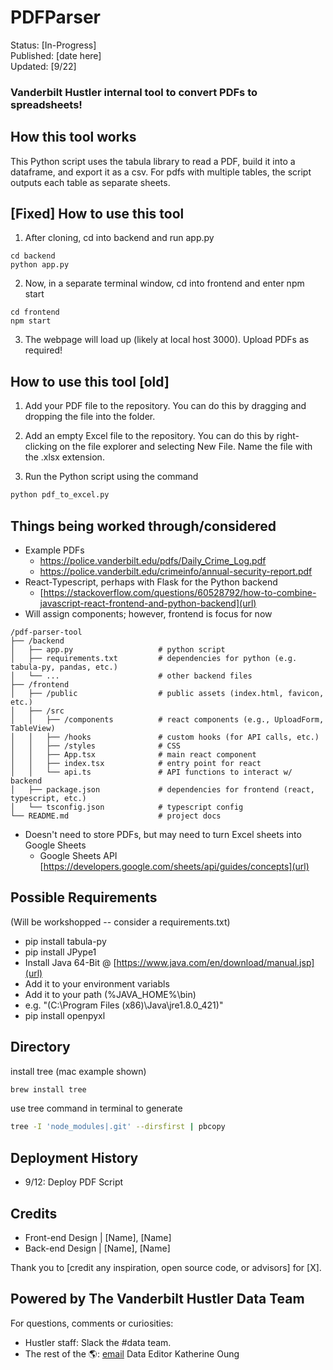 


# PDFParser
Status: [In-Progress] <br>
Published: [date here] <br>
Updated: [9/22] <br>
### Vanderbilt Hustler internal tool to convert PDFs to spreadsheets!

## How this tool works
This Python script uses the tabula library to read a PDF, build it into a dataframe, and export it as a csv. For pdfs with multiple tables, the script outputs each table as separate sheets. 

## [Fixed] How to use this tool
1. After cloning, cd into backend and run app.py
```
cd backend
python app.py
```
2. Now, in a separate terminal window, cd into frontend and enter npm start
```
cd frontend
npm start
```
3. The webpage will load up (likely at local host 3000). Upload PDFs as required!

## How to use this tool [old]
1. Add your PDF file to the repository. You can do this by dragging and dropping the file into the folder.

2. Add an empty Excel file to the repository. You can do this by right-clicking on the file explorer and selecting New File. Name the file with the .xlsx extension.

3. Run the Python script using the command
```bash
python pdf_to_excel.py
```

## Things being worked through/considered
- Example PDFs
  - https://police.vanderbilt.edu/pdfs/Daily_Crime_Log.pdf
  - https://police.vanderbilt.edu/crimeinfo/annual-security-report.pdf
- React-Typescript, perhaps with Flask for the Python backend
  - [https://stackoverflow.com/questions/60528792/how-to-combine-javascript-react-frontend-and-python-backend](url)
- Will assign components; however, frontend is focus for now
```
/pdf-parser-tool
├── /backend
│   ├── app.py                   # python script
│   ├── requirements.txt         # dependencies for python (e.g. tabula-py, pandas, etc.)
│   └── ...                      # other backend files
├── /frontend
│   ├── /public                  # public assets (index.html, favicon, etc.)
│   ├── /src
│   │   ├── /components          # react components (e.g., UploadForm, TableView)
│   │   ├── /hooks               # custom hooks (for API calls, etc.)
│   │   ├── /styles              # CSS
│   │   ├── App.tsx              # main react component
│   │   ├── index.tsx            # entry point for react
│   │   └── api.ts               # API functions to interact w/ backend
│   ├── package.json             # dependencies for frontend (react, typescript, etc.)
│   └── tsconfig.json            # typescript config
└── README.md                    # project docs
```
- Doesn't need to store PDFs, but may need to turn Excel sheets into Google Sheets
  - Google Sheets API [https://developers.google.com/sheets/api/guides/concepts](url) 

## Possible Requirements
(Will be workshopped -- consider a requirements.txt)

- pip install tabula-py
- pip install JPype1
- Install Java 64-Bit @ [https://www.java.com/en/download/manual.jsp](url)
- Add it to your environment variabls
- Add it to your path (%JAVA_HOME%\bin)
- e.g. "(C:\Program Files (x86)\Java\jre1.8.0_421)"
- pip install openpyxl

## Directory 
install tree (mac example shown)
```bash
brew install tree
```
use tree command in terminal to generate
```bash
tree -I 'node_modules|.git' --dirsfirst | pbcopy
```
 
## Deployment History
- 9/12: Deploy PDF Script

## Credits
- Front-end Design | [Name], [Name]
- Back-end Design | [Name], [Name]

Thank you to [credit any inspiration, open source code, or advisors] for [X].

## Powered by The Vanderbilt Hustler Data Team
For questions, comments or curiosities: 
- Hustler staff: Slack the #data team. 
- The rest of the 🌎: [email](mailto:katherine.oung@vanderbilt.edu) Data Editor Katherine Oung

